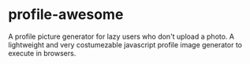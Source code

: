 # profile-awesome

A profile picture generator for lazy users who don't upload a photo.
A lightweight and very costumezable javascript profile image generator to execute in browsers.
